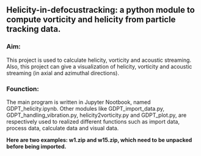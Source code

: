 ## Helicity-in-defocustracking: a python module to compute vorticity and helicity from particle tracking data.

### Aim:
This project is used to calculate helicity, vorticity and acoustic streaming. Also, this project can give a visualization of helicity, vorticity and acoustic streaming (in axial and azimuthal directions).

### Founction:
The main program is written in Jupyter Nootbook, named GDPT_helicity.ipynb. Other modules like GDPT_import_data.py, GDPT_handling_vibration.py, helicity2vorticity.py and GDPT_plot.py, are respectively used to realized different functions such as import data, process data, calculate data and visual data.


**Here are two examples: w1.zip and w15.zip, which need to be unpacked before being imported.**
